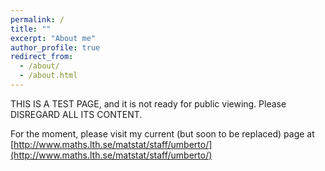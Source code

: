 ```yaml
---
permalink: /
title: ""
excerpt: "About me"
author_profile: true
redirect_from: 
  - /about/
  - /about.html
---
```


THIS IS A TEST PAGE, and it is not ready for public viewing. Please DISREGARD ALL ITS CONTENT. 

For the moment, please visit my current (but soon to be replaced) page at [http://www.maths.lth.se/matstat/staff/umberto/](http://www.maths.lth.se/matstat/staff/umberto/)
